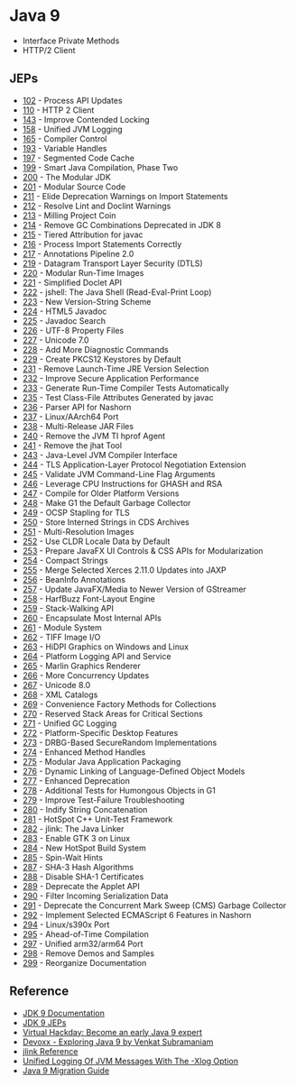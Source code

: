 # Java 9

  * Interface Private Methods
  * HTTP/2 Client


## JEPs

* [102](https://openjdk.java.net/jeps/102) - Process API Updates
* [110](https://openjdk.java.net/jeps/110) - HTTP 2 Client
* [143](https://openjdk.java.net/jeps/143) - Improve Contended Locking
* [158](https://openjdk.java.net/jeps/158) - Unified JVM Logging
* [165](https://openjdk.java.net/jeps/165) - Compiler Control
* [193](https://openjdk.java.net/jeps/193) - Variable Handles
* [197](https://openjdk.java.net/jeps/197) - Segmented Code Cache
* [199](https://openjdk.java.net/jeps/199) - Smart Java Compilation, Phase Two
* [200](https://openjdk.java.net/jeps/200) - The Modular JDK
* [201](https://openjdk.java.net/jeps/201) - Modular Source Code
* [211](https://openjdk.java.net/jeps/211) - Elide Deprecation Warnings on Import Statements
* [212](https://openjdk.java.net/jeps/212) - Resolve Lint and Doclint Warnings
* [213](https://openjdk.java.net/jeps/213) - Milling Project Coin
* [214](https://openjdk.java.net/jeps/214) - Remove GC Combinations Deprecated in JDK 8
* [215](https://openjdk.java.net/jeps/215) - Tiered Attribution for javac
* [216](https://openjdk.java.net/jeps/216) - Process Import Statements Correctly
* [217](https://openjdk.java.net/jeps/217) - Annotations Pipeline 2.0
* [219](https://openjdk.java.net/jeps/219) - Datagram Transport Layer Security (DTLS)
* [220](https://openjdk.java.net/jeps/220) - Modular Run-Time Images
* [221](https://openjdk.java.net/jeps/221) - Simplified Doclet API
* [222](https://openjdk.java.net/jeps/222) - jshell: The Java Shell (Read-Eval-Print Loop)
* [223](https://openjdk.java.net/jeps/223) - New Version-String Scheme
* [224](https://openjdk.java.net/jeps/224) - HTML5 Javadoc
* [225](https://openjdk.java.net/jeps/225) - Javadoc Search
* [226](https://openjdk.java.net/jeps/226) - UTF-8 Property Files
* [227](https://openjdk.java.net/jeps/227) - Unicode 7.0
* [228](https://openjdk.java.net/jeps/228) - Add More Diagnostic Commands
* [229](https://openjdk.java.net/jeps/229) - Create PKCS12 Keystores by Default
* [231](https://openjdk.java.net/jeps/231) - Remove Launch-Time JRE Version Selection
* [232](https://openjdk.java.net/jeps/232) - Improve Secure Application Performance
* [233](https://openjdk.java.net/jeps/233) - Generate Run-Time Compiler Tests Automatically
* [235](https://openjdk.java.net/jeps/235) - Test Class-File Attributes Generated by javac
* [236](https://openjdk.java.net/jeps/236) - Parser API for Nashorn
* [237](https://openjdk.java.net/jeps/237) - Linux/AArch64 Port
* [238](https://openjdk.java.net/jeps/238) - Multi-Release JAR Files
* [240](https://openjdk.java.net/jeps/240) - Remove the JVM TI hprof Agent
* [241](https://openjdk.java.net/jeps/241) - Remove the jhat Tool
* [243](https://openjdk.java.net/jeps/243) - Java-Level JVM Compiler Interface
* [244](https://openjdk.java.net/jeps/244) - TLS Application-Layer Protocol Negotiation Extension
* [245](https://openjdk.java.net/jeps/245) - Validate JVM Command-Line Flag Arguments
* [246](https://openjdk.java.net/jeps/246) - Leverage CPU Instructions for GHASH and RSA
* [247](https://openjdk.java.net/jeps/247) - Compile for Older Platform Versions
* [248](https://openjdk.java.net/jeps/248) - Make G1 the Default Garbage Collector
* [249](https://openjdk.java.net/jeps/249) - OCSP Stapling for TLS
* [250](https://openjdk.java.net/jeps/250) - Store Interned Strings in CDS Archives
* [251](https://openjdk.java.net/jeps/251) - Multi-Resolution Images
* [252](https://openjdk.java.net/jeps/252) - Use CLDR Locale Data by Default
* [253](https://openjdk.java.net/jeps/253) - Prepare JavaFX UI Controls & CSS APIs for Modularization
* [254](https://openjdk.java.net/jeps/254) - Compact Strings
* [255](https://openjdk.java.net/jeps/255) - Merge Selected Xerces 2.11.0 Updates into JAXP
* [256](https://openjdk.java.net/jeps/256) - BeanInfo Annotations
* [257](https://openjdk.java.net/jeps/257) - Update JavaFX/Media to Newer Version of GStreamer
* [258](https://openjdk.java.net/jeps/258) - HarfBuzz Font-Layout Engine
* [259](https://openjdk.java.net/jeps/259) - Stack-Walking API
* [260](https://openjdk.java.net/jeps/260) - Encapsulate Most Internal APIs
* [261](https://openjdk.java.net/jeps/261) - Module System
* [262](https://openjdk.java.net/jeps/262) - TIFF Image I/O
* [263](https://openjdk.java.net/jeps/263) - HiDPI Graphics on Windows and Linux
* [264](https://openjdk.java.net/jeps/264) - Platform Logging API and Service
* [265](https://openjdk.java.net/jeps/265) - Marlin Graphics Renderer
* [266](https://openjdk.java.net/jeps/266) - More Concurrency Updates
* [267](https://openjdk.java.net/jeps/267) - Unicode 8.0
* [268](https://openjdk.java.net/jeps/268) - XML Catalogs
* [269](https://openjdk.java.net/jeps/269) - Convenience Factory Methods for Collections
* [270](https://openjdk.java.net/jeps/270) - Reserved Stack Areas for Critical Sections
* [271](https://openjdk.java.net/jeps/271) - Unified GC Logging
* [272](https://openjdk.java.net/jeps/272) - Platform-Specific Desktop Features
* [273](https://openjdk.java.net/jeps/273) - DRBG-Based SecureRandom Implementations
* [274](https://openjdk.java.net/jeps/274) - Enhanced Method Handles
* [275](https://openjdk.java.net/jeps/275) - Modular Java Application Packaging
* [276](https://openjdk.java.net/jeps/276) - Dynamic Linking of Language-Defined Object Models
* [277](https://openjdk.java.net/jeps/277) - Enhanced Deprecation
* [278](https://openjdk.java.net/jeps/278) - Additional Tests for Humongous Objects in G1
* [279](https://openjdk.java.net/jeps/279) - Improve Test-Failure Troubleshooting
* [280](https://openjdk.java.net/jeps/280) - Indify String Concatenation
* [281](https://openjdk.java.net/jeps/281) - HotSpot C++ Unit-Test Framework
* [282](https://openjdk.java.net/jeps/282) - jlink: The Java Linker
* [283](https://openjdk.java.net/jeps/283) - Enable GTK 3 on Linux
* [284](https://openjdk.java.net/jeps/284) - New HotSpot Build System
* [285](https://openjdk.java.net/jeps/285) - Spin-Wait Hints
* [287](https://openjdk.java.net/jeps/287) - SHA-3 Hash Algorithms
* [288](https://openjdk.java.net/jeps/288) - Disable SHA-1 Certificates
* [289](https://openjdk.java.net/jeps/289) - Deprecate the Applet API
* [290](https://openjdk.java.net/jeps/290) - Filter Incoming Serialization Data
* [291](https://openjdk.java.net/jeps/291) - Deprecate the Concurrent Mark Sweep (CMS) Garbage Collector
* [292](https://openjdk.java.net/jeps/292) - Implement Selected ECMAScript 6 Features in Nashorn
* [294](https://openjdk.java.net/jeps/294) - Linux/s390x Port
* [295](https://openjdk.java.net/jeps/295) - Ahead-of-Time Compilation
* [297](https://openjdk.java.net/jeps/297) - Unified arm32/arm64 Port
* [298](https://openjdk.java.net/jeps/298) - Remove Demos and Samples
* [299](https://openjdk.java.net/jeps/299) - Reorganize Documentation

## Reference

* [JDK 9 Documentation](https://docs.oracle.com/javase/9/)
* [JDK 9 JEPs](https://openjdk.java.net/projects/jdk9/)
* [Virtual Hackday: Become an early Java 9 expert](https://www.youtube.com/watch?v=y868lMk6NtY)
* [Devoxx - Exploring Java 9 by Venkat Subramaniam](https://www.youtube.com/watch?v=8XmYT89fBKg)
* [jlink Reference](https://docs.oracle.com/javase/9/tools/jlink.htm)
* [Unified Logging Of JVM Messages With The -Xlog Option](https://blog.codefx.org/java/unified-logging-with-the-xlog-option/)
* [Java 9 Migration Guide](https://blog.codefx.org/java/java-9-migration-guide/)
